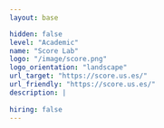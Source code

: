 ```yaml
---
layout: base

hidden: false
level: "Academic"
name: "Score Lab"
logo: "/image/score.png"
logo_orientation: "landscape"
url_target: "https://score.us.es/"
url_friendly: "https://score.us.es/"
description: |
  
hiring: false
---
```

